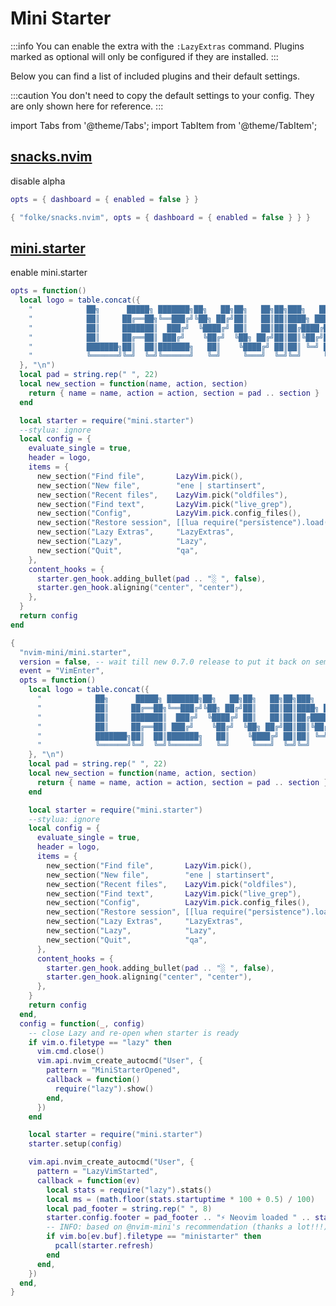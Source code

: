 # Mini Starter

<!-- plugins:start -->

:::info
You can enable the extra with the `:LazyExtras` command.
Plugins marked as optional will only be configured if they are installed.
:::

Below you can find a list of included plugins and their default settings.

:::caution
You don't need to copy the default settings to your config.
They are only shown here for reference.
:::

import Tabs from '@theme/Tabs';
import TabItem from '@theme/TabItem';

## [snacks.nvim](https://github.com/folke/snacks.nvim)

 disable alpha


<Tabs>

<TabItem value="opts" label="Options">

```lua
opts = { dashboard = { enabled = false } }
```

</TabItem>


<TabItem value="code" label="Full Spec">

```lua
{ "folke/snacks.nvim", opts = { dashboard = { enabled = false } } }
```

</TabItem>

</Tabs>

## [mini.starter](https://github.com/nvim-mini/mini.starter)

 enable mini.starter


<Tabs>

<TabItem value="opts" label="Options">

```lua
opts = function()
  local logo = table.concat({
    "            ██╗      █████╗ ███████╗██╗   ██╗██╗   ██╗██╗███╗   ███╗          Z",
    "            ██║     ██╔══██╗╚══███╔╝╚██╗ ██╔╝██║   ██║██║████╗ ████║      Z    ",
    "            ██║     ███████║  ███╔╝  ╚████╔╝ ██║   ██║██║██╔████╔██║   z       ",
    "            ██║     ██╔══██║ ███╔╝    ╚██╔╝  ╚██╗ ██╔╝██║██║╚██╔╝██║ z         ",
    "            ███████╗██║  ██║███████╗   ██║    ╚████╔╝ ██║██║ ╚═╝ ██║           ",
    "            ╚══════╝╚═╝  ╚═╝╚══════╝   ╚═╝     ╚═══╝  ╚═╝╚═╝     ╚═╝           ",
  }, "\n")
  local pad = string.rep(" ", 22)
  local new_section = function(name, action, section)
    return { name = name, action = action, section = pad .. section }
  end

  local starter = require("mini.starter")
  --stylua: ignore
  local config = {
    evaluate_single = true,
    header = logo,
    items = {
      new_section("Find file",       LazyVim.pick(),                        "Telescope"),
      new_section("New file",        "ene | startinsert",                   "Built-in"),
      new_section("Recent files",    LazyVim.pick("oldfiles"),              "Telescope"),
      new_section("Find text",       LazyVim.pick("live_grep"),             "Telescope"),
      new_section("Config",          LazyVim.pick.config_files(),           "Config"),
      new_section("Restore session", [[lua require("persistence").load()]], "Session"),
      new_section("Lazy Extras",     "LazyExtras",                          "Config"),
      new_section("Lazy",            "Lazy",                                "Config"),
      new_section("Quit",            "qa",                                  "Built-in"),
    },
    content_hooks = {
      starter.gen_hook.adding_bullet(pad .. "░ ", false),
      starter.gen_hook.aligning("center", "center"),
    },
  }
  return config
end
```

</TabItem>


<TabItem value="code" label="Full Spec">

```lua
{
  "nvim-mini/mini.starter",
  version = false, -- wait till new 0.7.0 release to put it back on semver
  event = "VimEnter",
  opts = function()
    local logo = table.concat({
      "            ██╗      █████╗ ███████╗██╗   ██╗██╗   ██╗██╗███╗   ███╗          Z",
      "            ██║     ██╔══██╗╚══███╔╝╚██╗ ██╔╝██║   ██║██║████╗ ████║      Z    ",
      "            ██║     ███████║  ███╔╝  ╚████╔╝ ██║   ██║██║██╔████╔██║   z       ",
      "            ██║     ██╔══██║ ███╔╝    ╚██╔╝  ╚██╗ ██╔╝██║██║╚██╔╝██║ z         ",
      "            ███████╗██║  ██║███████╗   ██║    ╚████╔╝ ██║██║ ╚═╝ ██║           ",
      "            ╚══════╝╚═╝  ╚═╝╚══════╝   ╚═╝     ╚═══╝  ╚═╝╚═╝     ╚═╝           ",
    }, "\n")
    local pad = string.rep(" ", 22)
    local new_section = function(name, action, section)
      return { name = name, action = action, section = pad .. section }
    end

    local starter = require("mini.starter")
    --stylua: ignore
    local config = {
      evaluate_single = true,
      header = logo,
      items = {
        new_section("Find file",       LazyVim.pick(),                        "Telescope"),
        new_section("New file",        "ene | startinsert",                   "Built-in"),
        new_section("Recent files",    LazyVim.pick("oldfiles"),              "Telescope"),
        new_section("Find text",       LazyVim.pick("live_grep"),             "Telescope"),
        new_section("Config",          LazyVim.pick.config_files(),           "Config"),
        new_section("Restore session", [[lua require("persistence").load()]], "Session"),
        new_section("Lazy Extras",     "LazyExtras",                          "Config"),
        new_section("Lazy",            "Lazy",                                "Config"),
        new_section("Quit",            "qa",                                  "Built-in"),
      },
      content_hooks = {
        starter.gen_hook.adding_bullet(pad .. "░ ", false),
        starter.gen_hook.aligning("center", "center"),
      },
    }
    return config
  end,
  config = function(_, config)
    -- close Lazy and re-open when starter is ready
    if vim.o.filetype == "lazy" then
      vim.cmd.close()
      vim.api.nvim_create_autocmd("User", {
        pattern = "MiniStarterOpened",
        callback = function()
          require("lazy").show()
        end,
      })
    end

    local starter = require("mini.starter")
    starter.setup(config)

    vim.api.nvim_create_autocmd("User", {
      pattern = "LazyVimStarted",
      callback = function(ev)
        local stats = require("lazy").stats()
        local ms = (math.floor(stats.startuptime * 100 + 0.5) / 100)
        local pad_footer = string.rep(" ", 8)
        starter.config.footer = pad_footer .. "⚡ Neovim loaded " .. stats.count .. " plugins in " .. ms .. "ms"
        -- INFO: based on @nvim-mini's recommendation (thanks a lot!!!)
        if vim.bo[ev.buf].filetype == "ministarter" then
          pcall(starter.refresh)
        end
      end,
    })
  end,
}
```

</TabItem>

</Tabs>

<!-- plugins:end -->
